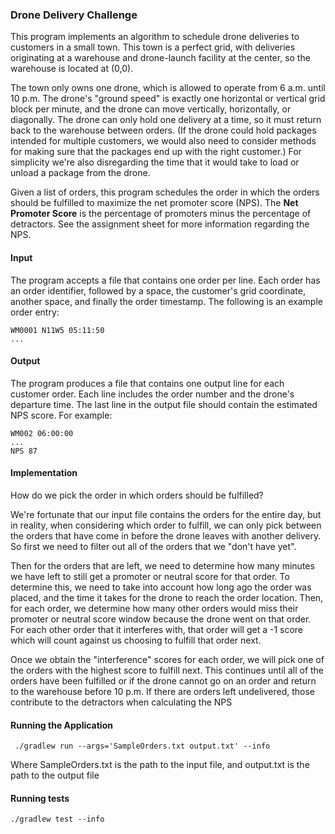
### Drone Delivery Challenge

This program implements an algorithm to schedule drone
deliveries to customers in a small town. This town is a 
perfect grid, with deliveries originating at a warehouse 
and drone-launch facility at the center, so the warehouse is
located at (0,0). 

The town only owns one drone, which is allowed to operate from
6 a.m. until 10 p.m. The drone's "ground speed" is exactly one
horizontal or vertical grid block per minute, and the drone can 
move vertically, horizontally, or diagonally. The drone can 
only hold one delivery at a time, so it must return back to 
the warehouse between orders. (If the drone could hold packages
intended for multiple customers, we would also need to 
consider methods for making sure that the packages end up with
 the right customer.) For simplicity we're also 
disregarding the time that it would take to load or unload
a package from the drone.

Given a list of orders, this program schedules the 
order in which the orders should be fulfilled to maximize
the net promoter score (NPS). The **Net Promoter Score**
is the percentage of promoters minus the percentage of detractors.
See the assignment sheet for more information regarding the NPS.

#### Input

The program accepts a file that contains one order per line.
Each order has an order identifier, followed by a space, the 
customer's grid coordinate, another space, and finally the order
timestamp. The following is an example order entry:

```
WM0001 N11W5 05:11:50
...
```

#### Output

The program produces a file that contains one output line for
each customer order. Each line includes the order number 
and the drone's departure time. The last line in the output
file should contain the estimated NPS score. For example:

```
WM002 06:00:00
... 
NPS 87
```

#### Implementation

How do we pick the order in which orders should be fulfilled?

We're fortunate that our input file contains the orders for
the entire day, but in reality, when considering which order to
fulfill, we can only pick between the orders that have come in 
before the drone leaves with another delivery. So first we need
to filter out all of the orders that we "don't have yet".

Then for the orders that are left, we need to determine how
many minutes we have left to still get a promoter or neutral score
for that order. To determine this, we need to take into account
how long ago the order was placed, and the time it takes for the 
drone to reach the order location. Then, for each order, we determine
how many other orders would miss their promoter or neutral score
window because the drone went on that order. For each other order
that it interferes with, that order will get a -1 score which will
count against us choosing to fulfill that order next.

Once we obtain the "interference" scores for each order, we
will pick one of the orders with the highest score to fulfill next.
This continues until all of the orders have been fulfilled
or if the drone cannot go on an order and return to the warehouse
before 10 p.m. If there are orders left undelivered, those 
contribute to the detractors when calculating the NPS

#### Running the Application

```
 ./gradlew run --args='SampleOrders.txt output.txt' --info
 ```
Where SampleOrders.txt is the path to the input file, and output.txt
is the path to the output file 
 
 
#### Running tests
 
 ```
 ./gradlew test --info 
 ```

